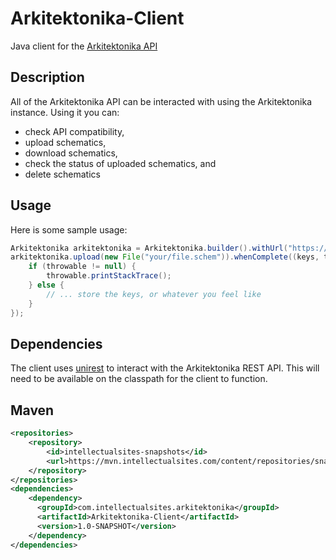# Arkitektonika-Client
Java client for the [Arkitektonika API](https://github.com/IntellectualSites/Arkitektonika)

## Description

All of the Arkitektonika API can be interacted with using the Arkitektonika instance. Using it you can:
- check API compatibility,
- upload schematics,
- download schematics,
- check the status of uploaded schematics, and
- delete schematics

## Usage

Here is some sample usage:

```java
Arkitektonika arkitektonika = Arkitektonika.builder().withUrl("https://your.url").build();
arkitektonika.upload(new File("your/file.schem")).whenComplete((keys, throwable) -> {
    if (throwable != null) {
        throwable.printStackTrace();
    } else {
        // ... store the keys, or whatever you feel like
    }
});
```

## Dependencies

The client uses [unirest](https://github.com/Kong/unirest-java) to interact with the Arkitektonika
REST API. This will need to be available on the classpath for the client to function.

## Maven
```xml
<repositories>
    <repository>
        <id>intellectualsites-snapshots</id>
        <url>https://mvn.intellectualsites.com/content/repositories/snapshots/</url>
    </repository>
</repositories>
<dependencies>
    <dependency>
      <groupId>com.intellectualsites.arkitektonika</groupId>
      <artifactId>Arkitektonika-Client</artifactId>
      <version>1.0-SNAPSHOT</version>
    </dependency>
</dependencies>
```
